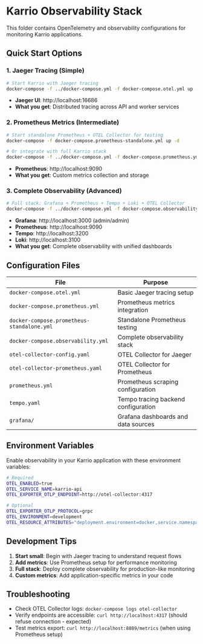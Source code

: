 # Karrio Observability Stack

This folder contains OpenTelemetry and observability configurations for monitoring Karrio applications.

## Quick Start Options

### 1. Jaeger Tracing (Simple)
```bash
# Start Karrio with Jaeger tracing
docker-compose -f ../docker-compose.yml -f docker-compose.otel.yml up -d
```
- **Jaeger UI**: http://localhost:16686
- **What you get**: Distributed tracing across API and worker services

### 2. Prometheus Metrics (Intermediate) 
```bash
# Start standalone Prometheus + OTEL Collector for testing
docker-compose -f docker-compose.prometheus-standalone.yml up -d

# Or integrate with full Karrio stack
docker-compose -f ../docker-compose.yml -f docker-compose.prometheus.yml up -d
```
- **Prometheus**: http://localhost:9090
- **What you get**: Custom metrics collection and storage

### 3. Complete Observability (Advanced)
```bash
# Full stack: Grafana + Prometheus + Tempo + Loki + OTEL Collector
docker-compose -f ../docker-compose.yml -f docker-compose.observability.yml up -d
```
- **Grafana**: http://localhost:3000 (admin/admin)
- **Prometheus**: http://localhost:9090
- **Tempo**: http://localhost:3200
- **Loki**: http://localhost:3100
- **What you get**: Complete observability with unified dashboards

## Configuration Files

| File | Purpose |
|------|---------|
| `docker-compose.otel.yml` | Basic Jaeger tracing setup |
| `docker-compose.prometheus.yml` | Prometheus metrics integration |
| `docker-compose.prometheus-standalone.yml` | Standalone Prometheus testing |
| `docker-compose.observability.yml` | Complete observability stack |
| `otel-collector-config.yaml` | OTEL Collector for Jaeger |
| `otel-collector-prometheus.yaml` | OTEL Collector for Prometheus |
| `prometheus.yml` | Prometheus scraping configuration |
| `tempo.yaml` | Tempo tracing backend configuration |
| `grafana/` | Grafana dashboards and data sources |

## Environment Variables

Enable observability in your Karrio application with these environment variables:

```bash
# Required
OTEL_ENABLED=true
OTEL_SERVICE_NAME=karrio-api
OTEL_EXPORTER_OTLP_ENDPOINT=http://otel-collector:4317

# Optional
OTEL_EXPORTER_OTLP_PROTOCOL=grpc
OTEL_ENVIRONMENT=development
OTEL_RESOURCE_ATTRIBUTES="deployment.environment=docker,service.namespace=karrio"
```

## Development Tips

1. **Start small**: Begin with Jaeger tracing to understand request flows
2. **Add metrics**: Use Prometheus setup for performance monitoring  
3. **Full stack**: Deploy complete observability for production-like monitoring
4. **Custom metrics**: Add application-specific metrics in your code

## Troubleshooting

- Check OTEL Collector logs: `docker-compose logs otel-collector`
- Verify endpoints are accessible: `curl http://localhost:4317` (should refuse connection - expected)
- Test metrics export: `curl http://localhost:8889/metrics` (when using Prometheus setup)